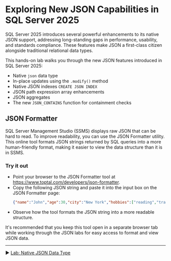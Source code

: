 ﻿# Exploring New JSON Capabilities in SQL Server 2025

SQL Server 2025 introduces several powerful enhancements to its native JSON support, addressing long-standing gaps in performance, usability, and standards compliance. These features make JSON a first-class citizen alongside traditional relational data types.

This hands-on lab walks you through the new JSON features introduced in SQL Server 2025:

* Native `json` data type
* In-place updates using the `.modify()` method
* Native JSON indexes `CREATE JSON INDEX`
* JSON path expression array enhancements
* JSON aggregates
* The new `JSON_CONTAINS` function for containment checks

## JSON Formatter

SQL Server Management Studio (SSMS) displays raw JSON that can be hard to read. To improve readability, you can use the JSON Formatter utility. This online tool formats JSON strings returned by SQL queries into a more human-friendly format, making it easier to view the data structure than it is in SSMS.

### Try it out

* Point your browser to the JSON Formatter tool at https://www.toptal.com/developers/json-formatter.
* Copy the following JSON string and paste it into the input box on the JSON Formatter page:
   ```json
   {"name":"John","age":30,"city":"New York","hobbies":["reading","traveling","swimming"]}
   ```
* Observe how the tool formats the JSON string into a more readable structure.

It's recommended that you keep this tool open in a separate browser tab while working through the JSON labs for easy access to format and view JSON data.

___

▶ [Lab: Native JSON Data Type](https://github.com/lennilobel/sql2025-workshop-hol-orlando2025/blob/main/HOL/2.%20JSON%20Support/1.%20Native%20JSON%20Data%20Type.md)
